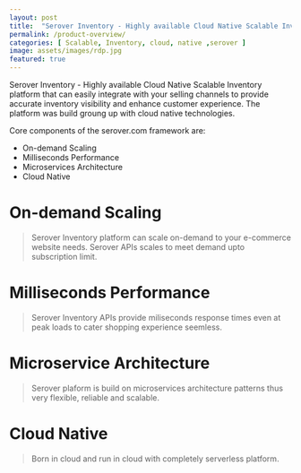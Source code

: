 ```yaml
---
layout: post
title:  "Serover Inventory - Highly available Cloud Native Scalable Inventory platform"
permalink: /product-overview/
categories: [ Scalable, Inventory, cloud, native ,serover ]
image: assets/images/rdp.jpg
featured: true
---
```

Serover Inventory - Highly available Cloud Native Scalable Inventory platform that can easily integrate with your selling channels to provide accurate inventory visibility and enhance customer experience. The platform was build groung up with cloud native technologies.

Core components of the serover.com framework are:
+ On-demand Scaling
+ Milliseconds Performance
+ Microservices Architecture
+ Cloud Native

# On-demand Scaling
> Serover Inventory platform can scale on-demand to your e-commerce website needs. Serover APIs scales to meet demand upto subscription limit.

# Milliseconds Performance
> Serover Inventory APIs provide miliseconds response times even at peak loads to cater shopping experience seemless. 

# Microservice Architecture
> Serover plaform is build on microservices architecture patterns thus very flexible, reliable and scalable.

# Cloud Native
> Born in cloud and run in cloud with completely serverless platform.
